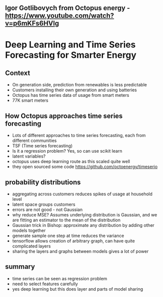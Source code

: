 ## Igor Gotlibovych from Octopus energy - https://www.youtube.com/watch?v=p6mKFs6HVlg
#  Deep Learning and Time Series Forecasting for Smarter Energy

## Context
- On generation side, prediction from renewables is less predictable
- Customers installing their own generation and using batteries
- Octopus has time series data of usage from smart meters
- 77K smart meters

## How Octopus approaches time series forecasting
- Lots of different approaches to time series forecasting, each from different communities
- TSF (Time series forecasting)
- Is it a regression problem? Yes, so can use scikit learn
- latent variables?
- octopus uses deep learning route as this scaled quite well
- they open sourced some code https://github.com/octoenergy/timeserio


## probability distributions
- aggregating across customers reduces spikes of usage at household level
- latent space groups customers
- errors are not good - not Gaussian
- why reduce MSE? Assumes underlying distribution is Gaussian, and we are fitting an estimator to the mean of the distribution
- Gaussian trick in Bishop: approximate any distribution by adding other models together
- generate sample one step at time reduces the variance
- tensorflow allows creation of arbitrary graph, can have quite complicated layers
- sharing the layers and graphs between models gives a lot of power

## summary
- time series can be seen as regression problem
- need to select features carefully
- yes deep learning but this does layer and parts of model sharing
